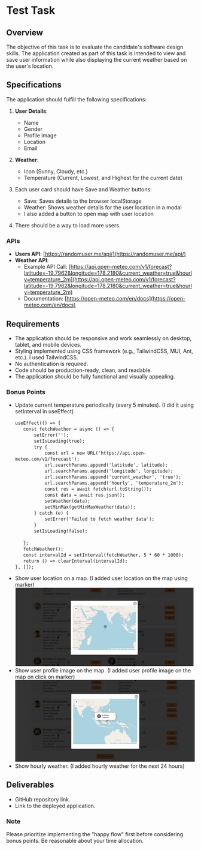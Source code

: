 # Test Task

## Overview

The objective of this task is to evaluate the candidate's software design skills. The application created as part of this task is intended to view and save user information while also displaying the current weather based on the user's location.

## Specifications

The application should fulfill the following specifications:

1. **User Details**:
    - Name
    - Gender
    - Profile image
    - Location
    - Email

2. **Weather**:
    - Icon (Sunny, Cloudy, etc.)
    - Temperature (Current, Lowest, and Highest for the current date)

3. Each user card should have Save and Weather buttons:
    - Save: Saves details to the browser localStorage
    - Weather: Shows weather details for the user location in a modal
    - I also added a button to open map with user location

4. There should be a way to load more users.

### APIs

- **Users API**: [https://randomuser.me/api/](https://randomuser.me/api/)
- **Weather API**:
    - Example API Call: [https://api.open-meteo.com/v1/forecast?latitude=-19.7962&longitude=178.2180&current_weather=true&hourly=temperature_2m](https://api.open-meteo.com/v1/forecast?latitude=-19.7962&longitude=178.2180&current_weather=true&hourly=temperature_2m)
    - Documentation: [https://open-meteo.com/en/docs](https://open-meteo.com/en/docs)

## Requirements

- The application should be responsive and work seamlessly on desktop, tablet, and mobile devices.
- Styling implemented using  CSS framework (e.g., TailwindCSS, MUI, Ant, etc.). I used TailwindCSS.
- No authentication is required.
- Code should be production-ready, clean, and readable.
- The application should be fully functional and visually appealing.

### Bonus Points

- Update current temperature periodically (every 5 minutes).  (I did it using setInterval in useEffect)
     ``` tsx
    useEffect(() => {
        const fetchWeather = async () => {
            setError('');
            setIsLoading(true);
            try {
                const url = new URL('https://api.open-meteo.com/v1/forecast');
                url.searchParams.append('latitude', latitude);
                url.searchParams.append('longitude', longitude);
                url.searchParams.append('current_weather', 'true');
                url.searchParams.append('hourly', 'temperature_2m');
                const res = await fetch(url.toString());
                const data = await res.json();
                setWeather(data);
                setMinMax(getMinMaxWeather(data));
            } catch (e) {
                setError('Failed to fetch weather data');
            }
            setIsLoading(false);
        
        };
        fetchWeather();
        const intervalId = setInterval(fetchWeather, 5 * 60 * 1000);
        return () => clearInterval(intervalId);
    }, []);
    
    ```
- Show user location on a map. (I added user location on the map using marker)
  ![mapWithMarker](./public/mapWithMarker.jpg)
- Show user profile image on the map. (I added user profile image on the map on click on marker)
  ![mapWithUserImage](./public/mapWithUserImage.jpg)
- Show hourly weather. (I added hourly weather for the next 24 hours)

## Deliverables

- GitHub repository link.
- Link to the deployed application.

### Note

Please prioritize implementing the "happy flow" first before considering bonus points. Be reasonable about your time allocation.
